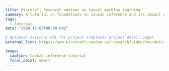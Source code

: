 ```yaml
---
title: Microsoft Research webinar on causal machine learning
summary: A tutorial on foundations on causal inference and its impact on machine learning
tags:
  - tutorial
date: "2020-12-03T00:00:00Z"

# Optional external URL for project (replaces project detail page).
external_link: https://www.microsoft.com/en-us/research/video/foundations-of-causal-inference-and-its-impacts-on-machine-learning/ 

image:
  caption: Causal inference tutorial
  focal_point: Smart
---
```

